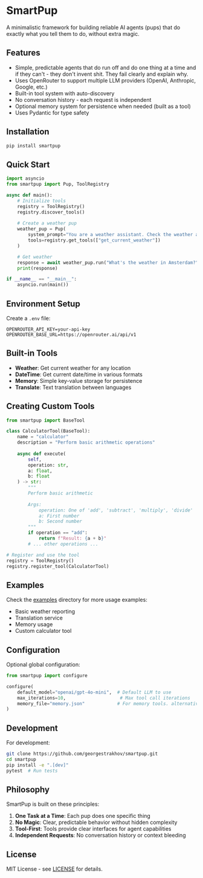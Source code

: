 # SmartPup

A minimalistic framework for building reliable AI agents (pups) that do exactly what you tell them to do, without extra magic.

## Features

* Simple, predictable agents that do run off and do one thing at a time and if they can't - they don't invent shit. They fail clearly and explain why.
* Uses OpenRouter to support multiple LLM providers (OpenAI, Anthropic, Google, etc.)
* Built-in tool system with auto-discovery
* No conversation history - each request is independent
* Optional memory system for persistence when needed (built as a tool)
* Uses Pydantic for type safety

## Installation

```bash
pip install smartpup
```

## Quick Start

```python
import asyncio
from smartpup import Pup, ToolRegistry

async def main():
    # Initialize tools
    registry = ToolRegistry()
    registry.discover_tools()
    
    # Create a weather pup
    weather_pup = Pup(
        system_prompt="You are a weather assistant. Check the weather and report it as a short poem.",
        tools=registry.get_tools(["get_current_weather"])
    )

    # Get weather
    response = await weather_pup.run("What's the weather in Amsterdam?")
    print(response)

if __name__ == "__main__":
    asyncio.run(main())
```

## Environment Setup

Create a `.env` file:
```env
OPENROUTER_API_KEY=your-api-key
OPENROUTER_BASE_URL=https://openrouter.ai/api/v1
```

## Built-in Tools

- **Weather**: Get current weather for any location
- **DateTime**: Get current date/time in various formats
- **Memory**: Simple key-value storage for persistence
- **Translate**: Text translation between languages

## Creating Custom Tools

```python
from smartpup import BaseTool

class CalculatorTool(BaseTool):
    name = "calculator"
    description = "Perform basic arithmetic operations"
    
    async def execute(
        self,
        operation: str,
        a: float,
        b: float
    ) -> str:
        """
        Perform basic arithmetic
        
        Args:
            operation: One of 'add', 'subtract', 'multiply', 'divide'
            a: First number
            b: Second number
        """
        if operation == "add":
            return f"Result: {a + b}"
        # ... other operations ...

# Register and use the tool
registry = ToolRegistry()
registry.register_tool(CalculatorTool)
```

## Examples

Check the [examples](examples/) directory for more usage examples:
- Basic weather reporting
- Translation service
- Memory usage
- Custom calculator tool

## Configuration

Optional global configuration:

```python
from smartpup import configure

configure(
    default_model="openai/gpt-4o-mini",  # Default LLM to use
    max_iterations=10,                    # Max tool call iterations
    memory_file="memory.json"            # For memory tools. alternatively you can set the environment variable MEMORY_FILE
)
```

## Development

For development:

```bash
git clone https://github.com/georgestrakhov/smartpup.git
cd smartpup
pip install -e ".[dev]"
pytest  # Run tests
```

## Philosophy

SmartPup is built on these principles:
1. **One Task at a Time**: Each pup does one specific thing
2. **No Magic**: Clear, predictable behavior without hidden complexity
3. **Tool-First**: Tools provide clear interfaces for agent capabilities
4. **Independent Requests**: No conversation history or context bleeding

## License

MIT License - see [LICENSE](LICENSE) for details.